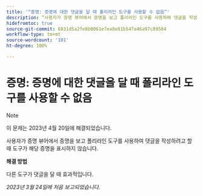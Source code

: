 ```yaml
---
title: '“증명: 증명에 대한 댓글을 달 때 폴리라인 도구를 사용할 수 없음”'
description: “사용자가 증명 뷰어에서 증명을 보고 폴리라인 도구를 사용하여 댓글을 작성하려고 할 때 도구가 해당 증명을 표시하지 않습니다. ”
hidefromtoc: true
source-git-commit: 6831d5a2fe0b0061e7ea8e81b547a46a97c89584
workflow-type: tm+mt
source-wordcount: '101'
ht-degree: 100%

---
```



# 증명: 증명에 대한 댓글을 달 때 폴리라인 도구를 사용할 수 없음

<!--This article is on the WF and WFP TOCs-->

>[!NOTE]
>
>이 문제는 2023년 4월 20일에 해결되었습니다.

사용자가 증명 뷰어에서 증명을 보고 폴리라인 도구를 사용하여 댓글을 작성하려고 할 때 도구가 해당 증명을 표시하지 않습니다.

**해결 방법**

다른 도구가 댓글을 달 때 효과적입니다.

_2023년 3월 24일에 처음 보고되었습니다._

